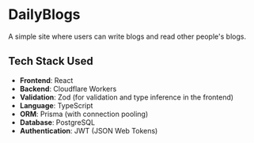 # DailyBlogs

A simple site where users can write blogs and read other people's blogs.

## Tech Stack Used

- **Frontend**: React
- **Backend**: Cloudflare Workers
- **Validation**: Zod (for validation and type inference in the frontend)
- **Language**: TypeScript
- **ORM**: Prisma (with connection pooling)
- **Database**: PostgreSQL
- **Authentication**: JWT (JSON Web Tokens)
